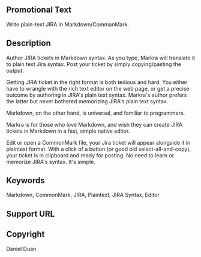 ## Promotional Text
Write plain-text JIRA in Markdown/CommanMark.

## Description

Author JIRA tickets in Markdown syntax. As you type, Markra will translate it to plain text Jira syntax. Post your ticket by simply copying/pasting the output.

Getting JIRA ticket in the right format is both tedious and hard. You either have to wrangle with the rich text editor on the web page, or get a precise outcome by authoring in JIRA's plain text syntax. Markra's author prefers the latter but never bothered memorizing JIRA's plain text syntax.

Markdown, on the other hand, is universal, and familiar to programmers.

Markra is for those who love Markdown, and wish they can create JIRA tickets in Markdown in a fast, simple native editor.

Edit or open a CommonMark file, your Jira ticket will appear alongside it in plaintext format. With a click of a button (or good old select-all-and-copy), your ticket is in clipboard and ready for posting. No need to learn or memorize JIRA's syntax. It's simple.



## Keywords
Markdown, CommonMark, JIRA, Plaintext, JIRA Syntax, Editor

## Support URL


## Copyright
Daniel Duan
